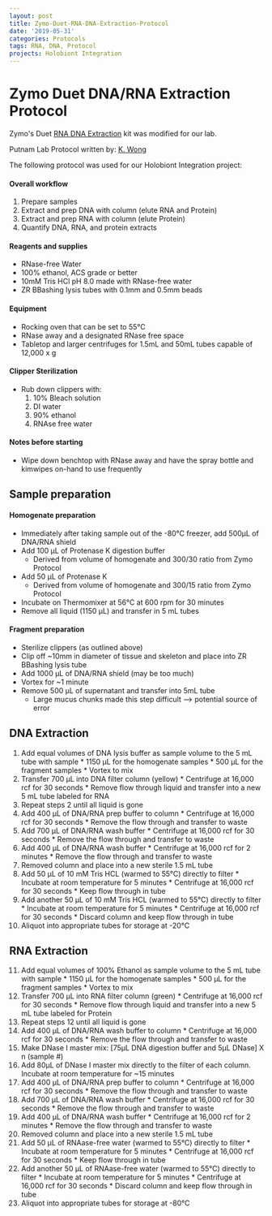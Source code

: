 ```yaml
---
layout: post
title: Zymo-Duet-RNA-DNA-Extraction-Protocol
date: '2019-05-31'
categories: Protocols
tags: RNA, DNA, Protocol
projects: Holobiont Integration
---
```


# Zymo Duet DNA/RNA Extraction Protocol

Zymo's Duet [RNA DNA Extraction](https://files.zymoresearch.com/protocols/_d7003t_d7003_quick-dna-rna_miniprep_plus_kit.pdf) kit was modified for our lab.

Putnam Lab Protocol written by: [K. Wong](https://kevinhwong1.github.io/KevinHWong_Notebook/Zymo-DNA-RNA-Extraction-Protocol/)

The following protocol was used for our Holobiont Integration project:

#### Overall workflow
1. Prepare samples
2. Extract and prep DNA with column (elute RNA and Protein)
3. Extract and prep RNA with column (elute Protein)
4. Quantify DNA, RNA, and protein extracts

#### Reagents and supplies
* RNase-free Water
* 100% ethanol, ACS grade or better
* 10mM Tris HCl pH 8.0 made with RNase-free water
* ZR BBashing lysis tubes with 0.1mm and 0.5mm beads

#### Equipment
* Rocking oven that can be set to 55°C
* RNase away and a designated RNase free space
* Tabletop and larger centrifuges for 1.5mL and 50mL tubes capable of 12,000 x g

#### Clipper Sterilization
* Rub down clippers with:
  1. 10% Bleach solution
  2. DI water
  3. 90% ethanol
  4. RNAse free water

#### Notes before starting
  * Wipe down benchtop with RNase away and have the spray bottle and kimwipes on-hand to use frequently

## Sample preparation

  #### Homogenate preparation
  * Immediately after taking sample out of the -80&deg;C freezer, add 500&mu;L of DNA/RNA shield
  * Add 100 &mu;L of Protenase K digestion buffer
    * Derived from volume of homogenate and 300/30 ratio from Zymo Protocol
  * Add 50 &mu;L of Protenase K
    * Derived from volume of homogenate and 300/15 ratio from Zymo Protocol
  * Incubate on Thermomixer at 56&deg;C at 600 rpm for 30 minutes
  * Remove all liquid (1150 &mu;L) and transfer in 5 mL tubes

#### Fragment preparation
  * Sterilize clippers (as outlined above)
  * Clip off ~10mm in diameter of tissue and skeleton and place into ZR BBashing lysis tube
  * Add 1000 &mu;L of DNA/RNA shield (may be too much)
  * Vortex for ~1 minute
  * Remove 500 &mu;L of supernatant and transfer into 5mL tube
    * Large mucus chunks made this step difficult --> potential source of error

## DNA Extraction
  1. Add equal volumes of DNA lysis buffer as sample volume to the 5 mL tube with sample
    * 1150 &mu;L for the homogenate samples
    * 500 &mu;L for the fragment samples
    * Vortex to mix
  2. Transfer 700 &mu;L into DNA filter column (yellow)
    * Centrifuge at 16,000 rcf for 30 seconds
    * Remove flow through liquid and transfer into a new 5 mL tube labeled for RNA
  3. Repeat steps 2 until all liquid is gone
  4. Add 400 &mu;L of DNA/RNA prep buffer to column
    * Centrifuge at 16,000 rcf for 30 seconds
    * Remove the flow through and transfer to waste
  5. Add 700 &mu;L of DNA/RNA wash buffer
    * Centrifuge at 16,000 rcf for 30 seconds
    * Remove the flow through and transfer to waste
  6. Add 400 &mu;L of DNA/RNA wash buffer
    * Centrifuge at 16,000 rcf for 2 minutes
    * Remove the flow through and transfer to waste
  7. Removed column and place into a new sterile 1.5 mL tube
  8. Add 50 &mu;L of 10 mM Tris HCL (warmed to 55&deg;C) directly to filter
    * Incubate at room temperature for 5 minutes
    * Centrifuge at 16,000 rcf for 30 seconds
    * Keep flow through in tube
  9. Add another 50 &mu;L of 10 mM Tris HCL (warmed to 55&deg;C) directly to filter
    * Incubate at room temperature for 5 minutes
    * Centrifuge at 16,000 rcf for 30 seconds
    * Discard column and keep flow through in tube
  10. Aliquot into appropriate tubes for storage at -20&deg;C

## RNA Extraction
  11. Add equal volumes of 100% Ethanol as sample volume to the 5 mL tube with sample
    * 1150 &mu;L for the homogenate samples
    * 500 &mu;L for the fragment samples
    * Vortex to mix
  12. Transfer 700 &mu;L into RNA filter column (green)
    * Centrifuge at 16,000 rcf for 30 seconds
    * Remove flow through liquid and transfer into a new 5 mL tube labeled for Protein
  13. Repeat steps 12 until all liquid is gone
  14. Add 400 &mu;L of DNA/RNA wash buffer to column
    * Centrifuge at 16,000 rcf for 30 seconds
    * Remove the flow through and transfer to waste
  15. Make DNase I master mix: [75μL DNA digestion buffer and 5μL DNase] X n (sample #)
  16. Add 80μL of DNase I master mix directly to the filter of each column. Incubate at room temperature for ~15 minutes
  17. Add 400 &mu;L of DNA/RNA prep buffer to column
    * Centrifuge at 16,000 rcf for 30 seconds
    * Remove the flow through and transfer to waste
  18. Add 700 &mu;L of DNA/RNA wash buffer
    * Centrifuge at 16,000 rcf for 30 seconds
    * Remove the flow through and transfer to waste
  19. Add 400 &mu;L of DNA/RNA wash buffer
    * Centrifuge at 16,000 rcf for 2 minutes
    * Remove the flow through and transfer to waste
  20. Removed column and place into a new sterile 1.5 mL tube
  21. Add 50 &mu;L of RNAase-free water (warmed to 55&deg;C) directly to filter
    * Incubate at room temperature for 5 minutes
    * Centrifuge at 16,000 rcf for 30 seconds
    * Keep flow through in tube
  22. Add another 50 &mu;L of RNAase-free water (warmed to 55&deg;C) directly to filter
    * Incubate at room temperature for 5 minutes
    * Centrifuge at 16,000 rcf for 30 seconds
    * Discard column and keep flow through in tube
  23. Aliquot into appropriate tubes for storage at -80&deg;C
